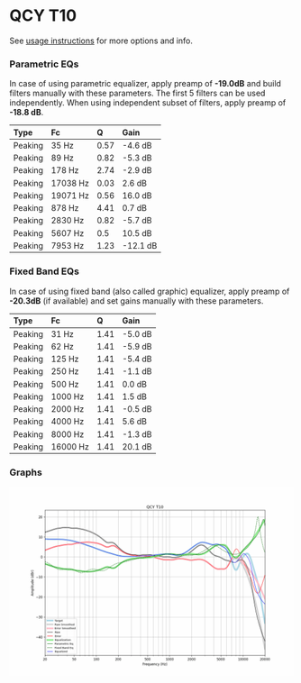 # QCY T10
See [usage instructions](https://github.com/jaakkopasanen/AutoEq#usage) for more options and info.

### Parametric EQs
In case of using parametric equalizer, apply preamp of **-19.0dB** and build filters manually
with these parameters. The first 5 filters can be used independently.
When using independent subset of filters, apply preamp of **-18.8 dB**.

| Type    | Fc       |    Q | Gain     |
|:--------|:---------|:-----|:---------|
| Peaking | 35 Hz    | 0.57 | -4.6 dB  |
| Peaking | 89 Hz    | 0.82 | -5.3 dB  |
| Peaking | 178 Hz   | 2.74 | -2.9 dB  |
| Peaking | 17038 Hz | 0.03 | 2.6 dB   |
| Peaking | 19071 Hz | 0.56 | 16.0 dB  |
| Peaking | 878 Hz   | 4.41 | 0.7 dB   |
| Peaking | 2830 Hz  | 0.82 | -5.7 dB  |
| Peaking | 5607 Hz  | 0.5  | 10.5 dB  |
| Peaking | 7953 Hz  | 1.23 | -12.1 dB |

### Fixed Band EQs
In case of using fixed band (also called graphic) equalizer, apply preamp of **-20.3dB**
(if available) and set gains manually with these parameters.

| Type    | Fc       |    Q | Gain    |
|:--------|:---------|:-----|:--------|
| Peaking | 31 Hz    | 1.41 | -5.0 dB |
| Peaking | 62 Hz    | 1.41 | -5.9 dB |
| Peaking | 125 Hz   | 1.41 | -5.4 dB |
| Peaking | 250 Hz   | 1.41 | -1.1 dB |
| Peaking | 500 Hz   | 1.41 | 0.0 dB  |
| Peaking | 1000 Hz  | 1.41 | 1.5 dB  |
| Peaking | 2000 Hz  | 1.41 | -0.5 dB |
| Peaking | 4000 Hz  | 1.41 | 5.6 dB  |
| Peaking | 8000 Hz  | 1.41 | -1.3 dB |
| Peaking | 16000 Hz | 1.41 | 20.1 dB |

### Graphs
![](./QCY%20T10.png)